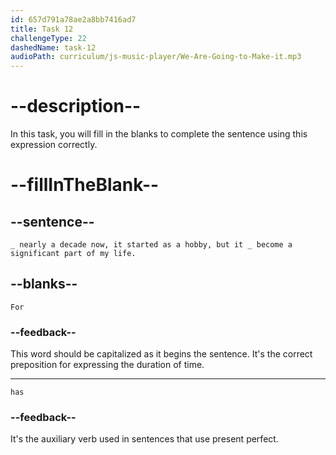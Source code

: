 ```yaml
---
id: 657d791a78ae2a8bb7416ad7
title: Task 12
challengeType: 22
dashedName: task-12
audioPath: curriculum/js-music-player/We-Are-Going-to-Make-it.mp3
---
```

<!--
AUDIO REFERENCE: 
Bob: For nearly a decade now. It started as a hobby, but it has become a significant part of my life.
-->

# --description--

In this task, you will fill in the blanks to complete the sentence using this expression correctly.

# --fillInTheBlank--

## --sentence--

`_ nearly a decade now, it started as a hobby, but it _ become a significant part of my life.`

## --blanks--

`For`

### --feedback--

This word should be capitalized as it begins the sentence. It's the correct preposition for expressing the duration of time.

---

`has`

### --feedback--

It's the auxiliary verb used in sentences that use present perfect.

